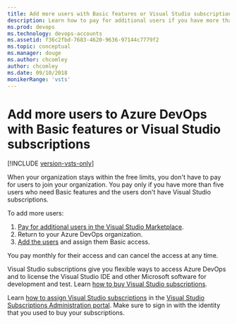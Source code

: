 ```yaml
---
title: Add more users with Basic features or Visual Studio subscriptions
description: Learn how to pay for additional users if you have more than five users who need Basic features and assign VS subscriptions
ms.prod: devops
ms.technology: devops-accounts
ms.assetid: f36c2fbd-7683-4620-9636-97144c7779f2
ms.topic: conceptual
ms.manager: douge
ms.author: chcomley
author: chcomley
ms.date: 09/10/2018
monikerRange: 'vsts'
---
```

# Add more users to Azure DevOps with Basic features or Visual Studio subscriptions

[!INCLUDE [version-vsts-only](../../_shared/version-vsts-only.md)]

When your organization stays within the free limits, you don't have to pay for users to join your organization. You pay only if you have more than five users who need Basic features and the users don't have Visual Studio subscriptions.

To add more users:

1. [Pay for additional users in the Visual Studio Marketplace](../billing/buy-basic-access-add-users.md).
2. Return to your Azure DevOps organization.
3. [Add the users](add-organization-users.md) and assign them Basic access.

You pay monthly for their access and can cancel the access at any time.

Visual Studio subscriptions give you flexible ways to access Azure DevOps and to license the Visual Studio IDE and other Microsoft software for development and test. Learn [how to buy Visual Studio subscriptions](/visualstudio/subscriptions/vscloud-overview).

Learn [how to assign Visual Studio subscriptions](/visualstudio/subscriptions/assign-license) in the [Visual Studio Subscriptions Administration portal](https://manage.visualstudio.com/_apis/Home/redirect?RedirectSource=Commerce). Make sure to sign in with the identity that you used to buy your subscriptions.

